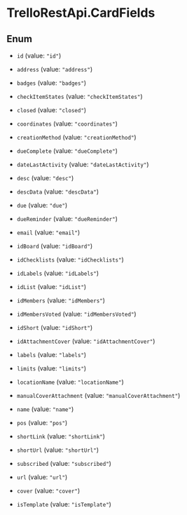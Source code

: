 # TrelloRestApi.CardFields

## Enum


* `id` (value: `"id"`)

* `address` (value: `"address"`)

* `badges` (value: `"badges"`)

* `checkItemStates` (value: `"checkItemStates"`)

* `closed` (value: `"closed"`)

* `coordinates` (value: `"coordinates"`)

* `creationMethod` (value: `"creationMethod"`)

* `dueComplete` (value: `"dueComplete"`)

* `dateLastActivity` (value: `"dateLastActivity"`)

* `desc` (value: `"desc"`)

* `descData` (value: `"descData"`)

* `due` (value: `"due"`)

* `dueReminder` (value: `"dueReminder"`)

* `email` (value: `"email"`)

* `idBoard` (value: `"idBoard"`)

* `idChecklists` (value: `"idChecklists"`)

* `idLabels` (value: `"idLabels"`)

* `idList` (value: `"idList"`)

* `idMembers` (value: `"idMembers"`)

* `idMembersVoted` (value: `"idMembersVoted"`)

* `idShort` (value: `"idShort"`)

* `idAttachmentCover` (value: `"idAttachmentCover"`)

* `labels` (value: `"labels"`)

* `limits` (value: `"limits"`)

* `locationName` (value: `"locationName"`)

* `manualCoverAttachment` (value: `"manualCoverAttachment"`)

* `name` (value: `"name"`)

* `pos` (value: `"pos"`)

* `shortLink` (value: `"shortLink"`)

* `shortUrl` (value: `"shortUrl"`)

* `subscribed` (value: `"subscribed"`)

* `url` (value: `"url"`)

* `cover` (value: `"cover"`)

* `isTemplate` (value: `"isTemplate"`)



